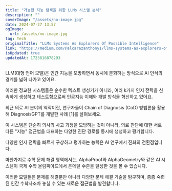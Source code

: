 ```yaml
---
title: "가능한 지능 탐색을 위한 LLMs 시스템 분석"
description: ""
coverImage: "/assets/no-image.jpg"
date: 2024-07-27 13:57
ogImage: 
  url: /assets/no-image.jpg
tag: Tech
originalTitle: "LLMs Systems As Explorers Of Possible Intelligence"
link: "https://medium.com/@alcarazanthony1/llms-systems-as-explorers-of-possible-intelligence-1f5db3204b25"
isUpdated: true
updatedAt: 1723816878293
---
```




LLM(대형 언어 모델)은 인간 지능을 모방하면서 동시에 분화하는 방식으로 AI 인식의 경계를 넓혀 나가고 있어요.

이러한 정교한 시스템들은 순수한 텍스트 생성기가 아니라, 여러 k가지 인지 전략을 신속하게 생성하고 테스트함으로써 인공지능 이해와 개발 방식을 혁신하고 있어요.

최근 의료 AI 분야의 역작이란, 연구자들이 Chain of Diagnosis (CoD) 방법론을 활용해 DiagnosisGPT를 개발한 사례 [1]를 살펴보세요.

이 시스템은 단순히 의사의 사고 과정을 모방하는 것이 아니라, 의료 판단에 대한 서로 다른 "지능" 접근법을 대표하는 다양한 진단 경로를 동시에 생성하고 평가합니다.

<div class="content-ad"></div>

다양한 인지 전략을 빠르게 구상하고 평가하는 능력은 AI 연구에서 진화의 전환점입니다.

마찬가지로 수학 문제 해결 영역에서는, AlphaProof와 AlphaGeometry와 같은 AI 시스템이 국제 수학 올림피아드에서 은메달 수준을 달성한 것을 볼 수 있습니다.

이러한 모델들은 문제를 해결뿐만 아니라 다양한 문제 해결 기술을 탐구하며, 종종 숙련된 인간 수학자조차 놓칠 수 있는 새로운 접근법을 발견합니다.